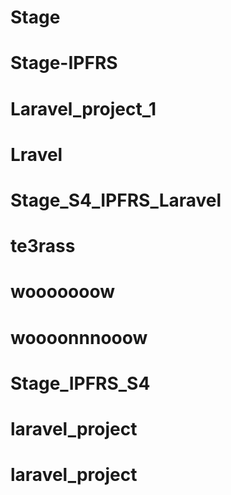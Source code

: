 # Stage
# Stage-IPFRS
# Laravel_project_1
# Lravel
# Stage_S4_IPFRS_Laravel
# te3rass
# wooooooow
# woooonnnooow
# Stage_IPFRS_S4
# laravel_project
# laravel_project
